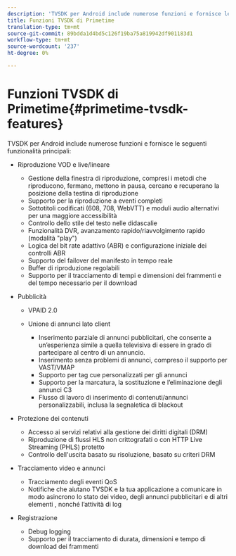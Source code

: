 ```yaml
---
description: 'TVSDK per Android include numerose funzioni e fornisce le seguenti funzionalità principali '
title: Funzioni TVSDK di Primetime
translation-type: tm+mt
source-git-commit: 89bdda1d4bd5c126f19ba75a819942df901183d1
workflow-type: tm+mt
source-wordcount: '237'
ht-degree: 0%

---
```



# Funzioni TVSDK di Primetime{#primetime-tvsdk-features}

TVSDK per Android include numerose funzioni e fornisce le seguenti funzionalità principali:

* Riproduzione VOD e live/lineare

   * Gestione della finestra di riproduzione, compresi i metodi che riproducono, fermano, mettono in pausa, cercano e recuperano la posizione della testina di riproduzione
   * Supporto per la riproduzione a eventi completi
   * Sottotitoli codificati (608, 708, WebVTT) e moduli audio alternativi per una maggiore accessibilità
   * Controllo dello stile del testo nelle didascalie
   * Funzionalità DVR, avanzamento rapido/riavvolgimento rapido (modalità &quot;play&quot;)
   * Logica del bit rate adattivo (ABR) e configurazione iniziale dei controlli ABR
   * Supporto del failover del manifesto in tempo reale
   * Buffer di riproduzione regolabili
   * Supporto per il tracciamento di tempi e dimensioni dei frammenti e del tempo necessario per il download

* Pubblicità

   * VPAID 2.0
   * Unione di annunci lato client

      * Inserimento parziale di annunci pubblicitari, che consente a un’esperienza simile a quella televisiva di essere in grado di partecipare al centro di un annuncio.
      * Inserimento senza problemi di annunci, compreso il supporto per VAST/VMAP
      * Supporto per tag cue personalizzati per gli annunci
      * Supporto per la marcatura, la sostituzione e l’eliminazione degli annunci C3
      * Flusso di lavoro di inserimento di contenuti/annunci personalizzabili, inclusa la segnaletica di blackout

* Protezione dei contenuti

   * Accesso ai servizi relativi alla gestione dei diritti digitali (DRM)
   * Riproduzione di flussi HLS non crittografati o con HTTP Live Streaming (PHLS) protetto
   * Controllo dell&#39;uscita basato su risoluzione, basato su criteri DRM

* Tracciamento video e annunci

   * Tracciamento degli eventi QoS
   * Notifiche che aiutano TVSDK e la tua applicazione a comunicare in modo asincrono lo stato dei video, degli annunci pubblicitari e di altri elementi , nonché l’attività di log

* Registrazione

   * Debug logging
   * Supporto per il tracciamento di durata, dimensioni e tempo di download dei frammenti

